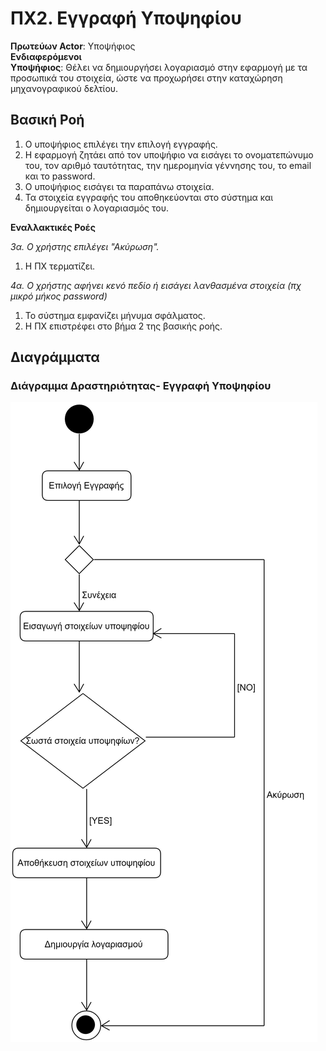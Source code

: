 # ΠΧ2. Εγγραφή Υποψηφίου

**Πρωτεύων Actor**: Υποψήφιος <br>
**Ενδιαφερόμενοι** <br>
**Υποψήφιος**: Θέλει να δημιουργήσει λογαριασμό στην εφαρμογή με τα προσωπικά του στοιχεία, ώστε να προχωρήσει στην καταχώρηση μηχανογραφικού δελτίου.


## Βασική Ροή
1. Ο υποψήφιος επιλέγει την επιλογή εγγραφής.
2. Η εφαρμογή ζητάει από τον υποψήφιο να εισάγει το ονοματεπώνυμο του, τον αριθμό ταυτότητας, την ημερομηνία γέννησης του, το email και το password.
3. Ο υποψήφιος εισάγει τα παραπάνω στοιχεία.
4. Τα στοιχεία εγγραφής του αποθηκεύονται στο σύστημα και δημιουργείται ο λογαριασμός του.

**Εναλλακτικές Ροές**

*3α. Ο χρήστης επιλέγει "Ακύρωση".*
1. Η ΠΧ τερματίζει.

*4α. Ο χρήστης αφήνει κενό πεδίο ή εισάγει λανθασμένα στοιχεία (πχ μικρό μήκος password)*
1. Το σύστημα εμφανίζει μήνυμα σφάλματος.
2. Η ΠΧ επιστρέφει στο βήμα 2 της βασικής ροής.

## Διαγράμματα 
### Διάγραμμα Δραστηριότητας- Εγγραφή Υποψηφίου

![Διάγραμμα δραστηριότητας - Εγγραφή Υποψηφίου](uml/requirements/activity-create-account1.png)